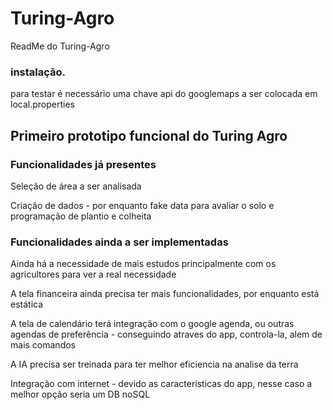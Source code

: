 # Turing-Agro

ReadMe do Turing-Agro

### instalação.
para testar é necessário uma chave api do googlemaps a ser colocada em local.properties

## Primeiro prototipo funcional do Turing Agro

### Funcionalidades já presentes
Seleção de área a ser analisada

Criação de dados - por enquanto fake data para avaliar o solo e programação de plantio e colheita

### Funcionalidades ainda a ser implementadas
Ainda há a necessidade de mais estudos principalmente com os agricultores para ver a real necessidade

A tela financeira ainda precisa ter mais funcionalidades, por enquanto está estática

A tela de calendário terá integração com o google agenda, ou outras agendas de preferência - conseguindo atraves do app, controla-la, alem de mais comandos

A IA precisa ser treinada para ter melhor eficiencia na analise da terra

Integração com internet - devido as caracteristicas do app, nesse caso a melhor opção seria um DB noSQL



